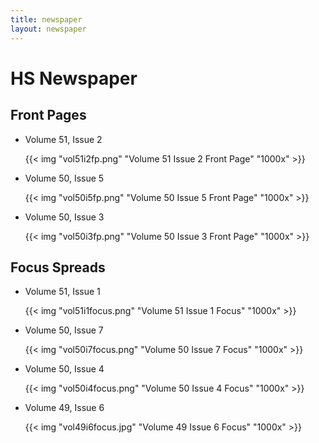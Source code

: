 ```yaml
---
title: newspaper
layout: newspaper
---
```


# HS Newspaper

## Front Pages

* Volume 51, Issue 2

	{{< img "vol51i2fp.png" "Volume 51 Issue 2 Front Page" "1000x" >}}

* Volume 50, Issue 5

	{{< img "vol50i5fp.png" "Volume 50 Issue 5 Front Page" "1000x" >}}

* Volume 50, Issue 3

	{{< img "vol50i3fp.png" "Volume 50 Issue 3 Front Page" "1000x" >}}

## Focus Spreads

* Volume 51, Issue 1

	{{< img "vol51i1focus.png" "Volume 51 Issue 1 Focus" "1000x" >}}

* Volume 50, Issue 7

	{{< img "vol50i7focus.png" "Volume 50 Issue 7 Focus" "1000x" >}}

* Volume 50, Issue 4

	{{< img "vol50i4focus.png" "Volume 50 Issue 4 Focus" "1000x" >}}

* Volume 49, Issue 6

	{{< img "vol49i6focus.jpg" "Volume 49 Issue 6 Focus" "1000x" >}}
